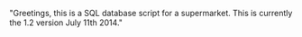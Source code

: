 "Greetings, this is a SQL database script for a supermarket. This is currently the 1.2 version July 11th 2014."

